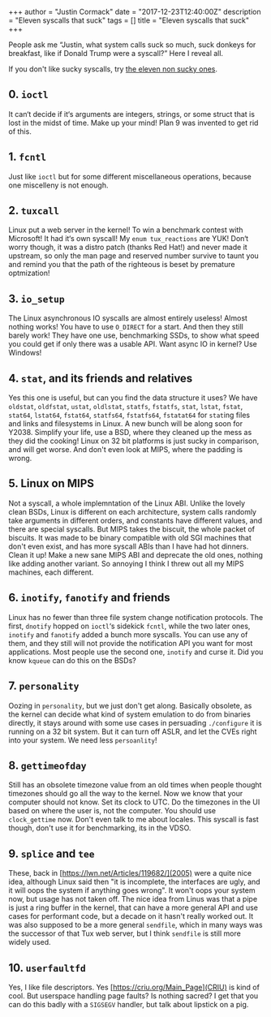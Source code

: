 +++
author = "Justin Cormack"
date = "2017-12-23T12:40:00Z"
description = "Eleven syscalls that suck"
tags = []
title = "Eleven syscalls that suck"
+++

People ask me “Justin, what system calls suck so much, suck donkeys for breakfast, like if Donald Trump were a syscall?” Here I reveal all.

If you don't like sucky syscalls, try [the eleven non sucky ones](https://www.cloudatomiclab.com/prosyscall/).

## 0. `ioctl`

It can‘t decide if it‘s arguments are integers, strings, or some struct that is lost in the midst of time. Make up your mind! Plan 9 was invented to get rid of this.

## 1. `fcntl`

Just like `ioctl` but for some different miscellaneous operations, because one miscelleny is not enough.

## 2. `tuxcall`

Linux put a web server in the kernel! To win a benchmark contest with Microsoft! It had it‘s own syscall! My `enum tux_reactions` are YUK! Don‘t worry though, it was a distro patch (thanks Red Hat!) and never made it upstream, so only the man page and reserved number survive to taunt you and remind you that the path of the righteous is beset by premature optmization!

## 3. `io_setup`

The Linux asynchronous IO syscalls are almost entirely useless! Almost nothing works! You have to use `O_DIRECT` for a start. And then they still barely work! They have one use, benchmarking SSDs, to show what speed you could get if only there was a usable API. Want async IO in kernel? Use Windows!

## 4. `stat`, and its friends and relatives

Yes this one is useful, but can you find the data structure it uses? We have `oldstat`, `oldfstat`, `ustat`, `oldlstat`, `statfs`, `fstatfs`, `stat`, `lstat`, `fstat`, `stat64`, `lstat64`, `fstat64`, `statfs64`, `fstatfs64`, `fstatat64` for `stat`ing files and links and filesystems in Linux. A new bunch will be along soon for Y2038. Simplify your life, use a BSD, where they cleaned up the mess as they did the cooking! Linux on 32 bit platforms is just sucky in comparison, and will get worse. And don't even look at MIPS, where the padding is wrong.

## 5. Linux on MIPS

Not a syscall, a whole implemntation of the Linux ABI. Unlike the lovely clean BSDs, Linux is different on each architecture, system calls randomly take arguments in different orders, and constants have different values, and there are special syscalls. But MIPS takes the biscuit, the whole packet of biscuits. It was made to be binary compatible with old SGI machines that don't even exist, and has more syscall ABIs than I have had hot dinners. Clean it up! Make a new sane MIPS ABI and deprecate the old ones, nothing like adding another variant. So annoying I think I threw out all my MIPS machines, each different.

## 6. `inotify`, `fanotify` and friends

Linux has no fewer than three file system change notification protocols. The first, `dnotify` hopped on `ioctl`‘s sidekick `fcntl`, while the two later ones, `inotify` and `fanotify` added a bunch more syscalls. You can use any of them, and they still will not provide the notification API you want for most applications. Most people use the second one, `inotify` and curse it. Did you know `kqueue` can do this on the BSDs?

## 7. `personality`

Oozing in `personality`, but we just don't get along. Basically obsolete, as the kernel can decide what kind of system emulation to do from binaries directly, it stays around with some use cases in persuading `./configure` it is running on a 32 bit system. But it can turn off ASLR, and let the CVEs right into your system. We need less `persoanlity`!

## 8. `gettimeofday`

Still has an obsolete timezone value from an old times when people thought timezones should go all the way to the kernel. Now we know that your computer should not know. Set its clock to UTC. Do the timezones in the UI based on where the user is, not the computer. You should use `clock_gettime` now. Don't even talk to me about locales. This syscall is fast though, don't use it for benchmarking, its in the VDSO.

## 9. `splice` and `tee`

These, back in [https://lwn.net/Articles/119682/](2005) were a quite nice idea, although Linux said then "it is incomplete, the interfaces are ugly, and it will oops the system if anything goes wrong". It won't oops your system now, but usage has not taken off. The nice idea from Linus was that a pipe is just a ring buffer in the kernel, that can have a more general API and use cases for performant code, but a decade on it hasn't really worked out. It was also supposed to be a more general `sendfile`, which in many ways was the successor of that Tux web server, but I think `sendfile` is still more widely used.

## 10. `userfaultfd`

Yes, I like file descriptors. Yes [https://criu.org/Main_Page](CRIU) is kind of cool. But userspace handling page faults? Is nothing sacred? I get that you can do this badly with a `SIGSEGV` handler, but talk about lipstick on a pig.
